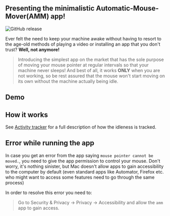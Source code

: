 ## Presenting the minimalistic Automatic-Mouse-Mover(AMM) app!

![GitHub release](https://img.shields.io/github/release/prashantgupta24/automatic-mouse-mover.svg)

Ever felt the need to keep your machine awake without having to resort to the age-old methods of playing a video or installing an app that you don't trust? **Well, not anymore!**

> Introducing the simplest app on the market that has the sole purpose of moving your mouse pointer at regular intervals so that your machine never sleeps! And best of all, it works **ONLY** when you are not working, so be rest assured that the mouse won't start moving on its own without the machine actually being idle.

## Demo

## How it works

See [Activity tracker](https://github.com/prashantgupta24/activity-tracker) for a full description of how the idleness is tracked.

## Error while running the app

In case you get an error from the app saying `mouse pointer cannot be moved.`, you need to give the app permission to control your mouse. Don't worry, it's nothing sinister, but Mac doesn't allow apps to gain accessibility to the computer by default (even standard apps like Automator, Firefox etc. who might want to access some features need to go through the same process)

In order to resolve this error you need to:

> Go to Security & Privacy -> Privacy -> Accessibility and allow the `amm` app to gain access.
